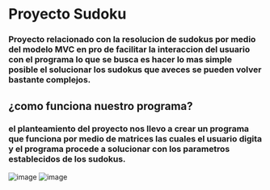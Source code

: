 # Proyecto Sudoku

### Proyecto relacionado con la resolucion de sudokus por medio del modelo MVC en pro de facilitar la interaccion del usuario con el programa lo que se busca es hacer lo mas simple posible el solucionar los sudokus que aveces se pueden volver bastante complejos. 
## ¿como funciona nuestro programa?
### el planteamiento del proyecto nos llevo a crear un programa que funciona por medio de matrices las cuales el usuario digita y el programa procede a solucionar con los parametros establecidos de los sudokus.

![image](https://user-images.githubusercontent.com/102545608/204098642-f2ec16ba-b9bc-4e3c-8440-9f98001275b4.png)
![image](https://user-images.githubusercontent.com/102545608/204098673-5f6fe090-8ac9-4c12-802f-988f7762f07c.png)
